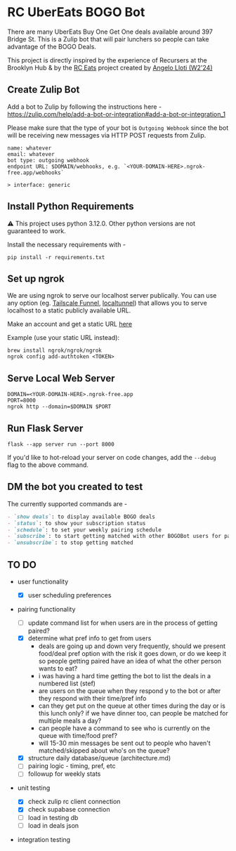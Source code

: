 # RC UberEats BOGO Bot

There are many UberEats Buy One Get One deals available around 397 Bridge St. This is a Zulip bot that will pair lunchers so people can take advantage of the BOGO Deals.

This project is directly inspired by the experience of Recursers at the Brooklyn Hub & by the [RC Eats](https://recurse-eats.dim.codes/) project created by [Angelo Lloti (W2'24)](https://github.com/XdimGG)

## Create Zulip Bot

Add a bot to Zulip by following the instructions here - <https://zulip.com/help/add-a-bot-or-integration#add-a-bot-or-integration_1>

Please make sure that the type of your bot is `Outgoing Webhook` since the bot will be receiving new messages via HTTP POST requests from Zulip.

```text
name: whatever
email: whatever
bot type: outgoing webhook
endpoint URL: $DOMAIN/webhooks, e.g. `<YOUR-DOMAIN-HERE>.ngrok-free.app/webhooks`

> interface: generic
```

## Install Python Requirements

⚠️ This project uses python 3.12.0. Other python versions are not guaranteed to work.

Install the necessary requirements with -

```shell
pip install -r requirements.txt
```

## Set up ngrok

We are using ngrok to serve our localhost server publically. You can use any option (eg. [Tailscale Funnel](https://tailscale.com/kb/1223/funnel), [localtunnel](https://github.com/localtunnel/localtunnel)) that allows you to serve localhost to a static publicly available URL.

Make an account and get a static URL [here](https://dashboard.ngrok.com/get-started/setup/macos)

Example (use your static URL instead):

```shell
brew install ngrok/ngrok/ngrok
ngrok config add-authtoken <TOKEN>
```

## Serve Local Web Server

```shell
DOMAIN=<YOUR-DOMAIN-HERE>.ngrok-free.app
PORT=8000
ngrok http --domain=$DOMAIN $PORT
```

## Run Flask Server

```shell
flask --app server run --port 8000
```

If you'd like to hot-reload your server on code changes, add the `--debug` flag to the above command.

## DM the bot you created to test

The currently supported commands are -

```markdown
- `show deals`: to display available BOGO deals
- `status`: to show your subscription status
- `schedule`: to set your weekly pairing schedule
- `subscribe`: to start getting matched with other BOGOBot users for pair lunching
- `unsubscribe`: to stop getting matched
```

## TO DO

- user functionality

  - [x] user scheduling preferences

- pairing functionality

  - [ ] update command list for when users are in the process of getting paired?
  - [x] determine what pref info to get from users
    - deals are going up and down very frequently, should we present food/deal pref option with the risk it goes down, or do we keep it so people getting paired have an idea of what the other person wants to eat?
    - i was having a hard time getting the bot to list the deals in a numbered list (stef)
    - are users on the queue when they respond y to the bot or after they respond with their time/pref info
    - can they get put on the queue at other times during the day or is this lunch only? if we have dinner too, can people be matched for multiple meals a day?
    - can people have a command to see who is currently on the queue with time/food pref?
    - will 15-30 min messages be sent out to people who haven't matched/skipped about who's on the queue?
  - [x] structure daily database/queue (architecture.md)
  - [ ] pairing logic - timing, pref, etc
  - [ ] followup for weekly stats

- unit testing

  - [x] check zulip rc client connection
  - [x] check supabase connection
  - [ ] load in testing db
  - [ ] load in deals json

- integration testing
